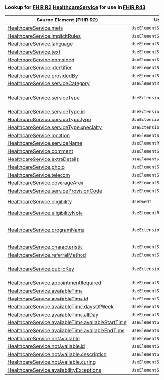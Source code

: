 ### Lookup for [FHIR R2](https://hl7.org/fhir/DSTU2/) [HealthcareService](https://hl7.org/fhir/DSTU2/HealthcareService.html) for use in [FHIR R4B](https://hl7.org/fhir/R4B/)

| Source Element (FHIR R2) | Usage | Target |
| -------------- | ----- | ------ |
| [HealthcareService.meta](https://hl7.org/fhir/DSTU2/HealthcareService.html#resource) | `UseElementSameName` | [HealthcareService.meta](https://hl7.org/fhir/R4B/HealthcareService.html#resource) |
| [HealthcareService.implicitRules](https://hl7.org/fhir/DSTU2/HealthcareService.html#resource) | `UseElementSameName` | [HealthcareService.implicitRules](https://hl7.org/fhir/R4B/HealthcareService.html#resource) |
| [HealthcareService.language](https://hl7.org/fhir/DSTU2/HealthcareService.html#resource) | `UseElementSameName` | [HealthcareService.language](https://hl7.org/fhir/R4B/HealthcareService.html#resource) |
| [HealthcareService.text](https://hl7.org/fhir/DSTU2/HealthcareService.html#resource) | `UseElementSameName` | [HealthcareService.text](https://hl7.org/fhir/R4B/HealthcareService.html#resource) |
| [HealthcareService.contained](https://hl7.org/fhir/DSTU2/HealthcareService.html#resource) | `UseElementSameName` | [HealthcareService.contained](https://hl7.org/fhir/R4B/HealthcareService.html#resource) |
| [HealthcareService.identifier](https://hl7.org/fhir/DSTU2/HealthcareService.html#resource) | `UseElementSameName` | [HealthcareService.identifier](https://hl7.org/fhir/R4B/HealthcareService.html#resource) |
| [HealthcareService.providedBy](https://hl7.org/fhir/DSTU2/HealthcareService.html#resource) | `UseElementSameName` | [HealthcareService.providedBy](https://hl7.org/fhir/R4B/HealthcareService.html#resource) |
| [HealthcareService.serviceCategory](https://hl7.org/fhir/DSTU2/HealthcareService.html#resource) | `UseElementRenamed` | [HealthcareService.category](https://hl7.org/fhir/R4B/HealthcareService.html#resource) |
| [HealthcareService.serviceType](https://hl7.org/fhir/DSTU2/HealthcareService.html#resource) | `UseExtension` | [http://hl7.org/fhir/1.0/StructureDefinition/extension-HealthcareService.serviceType](StructureDefinition-ext-R2-HealthcareService.serviceType.html) |
| [HealthcareService.serviceType.id](https://hl7.org/fhir/DSTU2/HealthcareService.html#resource) | `UseExtensionFromAncestor` | - |
| [HealthcareService.serviceType.type](https://hl7.org/fhir/DSTU2/HealthcareService.html#resource) | `UseExtensionFromAncestor` | - |
| [HealthcareService.serviceType.specialty](https://hl7.org/fhir/DSTU2/HealthcareService.html#resource) | `UseExtensionFromAncestor` | - |
| [HealthcareService.location](https://hl7.org/fhir/DSTU2/HealthcareService.html#resource) | `UseElementSameName` | [HealthcareService.location](https://hl7.org/fhir/R4B/HealthcareService.html#resource) |
| [HealthcareService.serviceName](https://hl7.org/fhir/DSTU2/HealthcareService.html#resource) | `UseElementRenamed` | [HealthcareService.name](https://hl7.org/fhir/R4B/HealthcareService.html#resource) |
| [HealthcareService.comment](https://hl7.org/fhir/DSTU2/HealthcareService.html#resource) | `UseElementSameName` | [HealthcareService.comment](https://hl7.org/fhir/R4B/HealthcareService.html#resource) |
| [HealthcareService.extraDetails](https://hl7.org/fhir/DSTU2/HealthcareService.html#resource) | `UseElementSameName` | [HealthcareService.extraDetails](https://hl7.org/fhir/R4B/HealthcareService.html#resource) |
| [HealthcareService.photo](https://hl7.org/fhir/DSTU2/HealthcareService.html#resource) | `UseElementSameName` | [HealthcareService.photo](https://hl7.org/fhir/R4B/HealthcareService.html#resource) |
| [HealthcareService.telecom](https://hl7.org/fhir/DSTU2/HealthcareService.html#resource) | `UseElementSameName` | [HealthcareService.telecom](https://hl7.org/fhir/R4B/HealthcareService.html#resource) |
| [HealthcareService.coverageArea](https://hl7.org/fhir/DSTU2/HealthcareService.html#resource) | `UseElementSameName` | [HealthcareService.coverageArea](https://hl7.org/fhir/R4B/HealthcareService.html#resource) |
| [HealthcareService.serviceProvisionCode](https://hl7.org/fhir/DSTU2/HealthcareService.html#resource) | `UseElementSameName` | [HealthcareService.serviceProvisionCode](https://hl7.org/fhir/R4B/HealthcareService.html#resource) |
| [HealthcareService.eligibility](https://hl7.org/fhir/DSTU2/HealthcareService.html#resource) | `UseOneOf` | [HealthcareService.eligibility](https://hl7.org/fhir/R4B/HealthcareService.html#resource)<br />[HealthcareService.eligibility.code](https://hl7.org/fhir/R4B/HealthcareService.html#resource) |
| [HealthcareService.eligibilityNote](https://hl7.org/fhir/DSTU2/HealthcareService.html#resource) | `UseElementRenamed` | [HealthcareService.eligibility.comment](https://hl7.org/fhir/R4B/HealthcareService.html#resource) |
| [HealthcareService.programName](https://hl7.org/fhir/DSTU2/HealthcareService.html#resource) | `UseExtension` | [http://hl7.org/fhir/1.0/StructureDefinition/extension-HealthcareService.programName](StructureDefinition-ext-R2-HealthcareService.programName.html) |
| [HealthcareService.characteristic](https://hl7.org/fhir/DSTU2/HealthcareService.html#resource) | `UseElementSameName` | [HealthcareService.characteristic](https://hl7.org/fhir/R4B/HealthcareService.html#resource) |
| [HealthcareService.referralMethod](https://hl7.org/fhir/DSTU2/HealthcareService.html#resource) | `UseElementSameName` | [HealthcareService.referralMethod](https://hl7.org/fhir/R4B/HealthcareService.html#resource) |
| [HealthcareService.publicKey](https://hl7.org/fhir/DSTU2/HealthcareService.html#resource) | `UseExtension` | [http://hl7.org/fhir/1.0/StructureDefinition/extension-HealthcareService.publicKey](StructureDefinition-ext-R2-HealthcareService.publicKey.html) |
| [HealthcareService.appointmentRequired](https://hl7.org/fhir/DSTU2/HealthcareService.html#resource) | `UseElementSameName` | [HealthcareService.appointmentRequired](https://hl7.org/fhir/R4B/HealthcareService.html#resource) |
| [HealthcareService.availableTime](https://hl7.org/fhir/DSTU2/HealthcareService.html#resource) | `UseElementSameName` | [HealthcareService.availableTime](https://hl7.org/fhir/R4B/HealthcareService.html#resource) |
| [HealthcareService.availableTime.id](https://hl7.org/fhir/DSTU2/HealthcareService.html#resource) | `UseElementSameName` | [HealthcareService.availableTime.id](https://hl7.org/fhir/R4B/HealthcareService.html#resource) |
| [HealthcareService.availableTime.daysOfWeek](https://hl7.org/fhir/DSTU2/HealthcareService.html#resource) | `UseElementSameName` | [HealthcareService.availableTime.daysOfWeek](https://hl7.org/fhir/R4B/HealthcareService.html#resource) |
| [HealthcareService.availableTime.allDay](https://hl7.org/fhir/DSTU2/HealthcareService.html#resource) | `UseElementSameName` | [HealthcareService.availableTime.allDay](https://hl7.org/fhir/R4B/HealthcareService.html#resource) |
| [HealthcareService.availableTime.availableStartTime](https://hl7.org/fhir/DSTU2/HealthcareService.html#resource) | `UseElementSameName` | [HealthcareService.availableTime.availableStartTime](https://hl7.org/fhir/R4B/HealthcareService.html#resource) |
| [HealthcareService.availableTime.availableEndTime](https://hl7.org/fhir/DSTU2/HealthcareService.html#resource) | `UseElementSameName` | [HealthcareService.availableTime.availableEndTime](https://hl7.org/fhir/R4B/HealthcareService.html#resource) |
| [HealthcareService.notAvailable](https://hl7.org/fhir/DSTU2/HealthcareService.html#resource) | `UseElementSameName` | [HealthcareService.notAvailable](https://hl7.org/fhir/R4B/HealthcareService.html#resource) |
| [HealthcareService.notAvailable.id](https://hl7.org/fhir/DSTU2/HealthcareService.html#resource) | `UseElementSameName` | [HealthcareService.notAvailable.id](https://hl7.org/fhir/R4B/HealthcareService.html#resource) |
| [HealthcareService.notAvailable.description](https://hl7.org/fhir/DSTU2/HealthcareService.html#resource) | `UseElementSameName` | [HealthcareService.notAvailable.description](https://hl7.org/fhir/R4B/HealthcareService.html#resource) |
| [HealthcareService.notAvailable.during](https://hl7.org/fhir/DSTU2/HealthcareService.html#resource) | `UseElementSameName` | [HealthcareService.notAvailable.during](https://hl7.org/fhir/R4B/HealthcareService.html#resource) |
| [HealthcareService.availabilityExceptions](https://hl7.org/fhir/DSTU2/HealthcareService.html#resource) | `UseElementSameName` | [HealthcareService.availabilityExceptions](https://hl7.org/fhir/R4B/HealthcareService.html#resource) |
